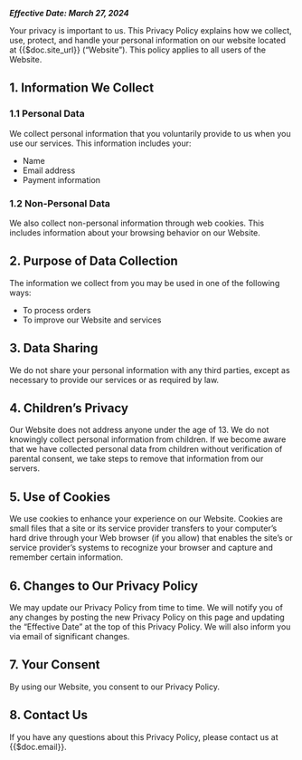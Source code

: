 ***Effective Date: March 27, 2024***

Your privacy is important to us. This Privacy Policy explains how we collect, use, protect, and handle your personal information on our website located at {{$doc.site_url}} (“Website”). This policy applies to all users of the Website.

## 1. Information We Collect
### 1.1 Personal Data
We collect personal information that you voluntarily provide to us when you use our services. This information includes your:

- Name
- Email address
- Payment information

### 1.2 Non-Personal Data
We also collect non-personal information through web cookies. This includes information about your browsing behavior on our Website.

## 2. Purpose of Data Collection
The information we collect from you may be used in one of the following ways:

- To process orders
- To improve our Website and services

## 3. Data Sharing
We do not share your personal information with any third parties, except as necessary to provide our services or as required by law.

## 4. Children’s Privacy
Our Website does not address anyone under the age of 13. We do not knowingly collect personal information from children. If we become aware that we have collected personal data from children without verification of parental consent, we take steps to remove that information from our servers.

## 5. Use of Cookies
We use cookies to enhance your experience on our Website. Cookies are small files that a site or its service provider transfers to your computer’s hard drive through your Web browser (if you allow) that enables the site’s or service provider’s systems to recognize your browser and capture and remember certain information.

## 6. Changes to Our Privacy Policy
We may update our Privacy Policy from time to time. We will notify you of any changes by posting the new Privacy Policy on this page and updating the “Effective Date” at the top of this Privacy Policy. We will also inform you via email of significant changes.

## 7. Your Consent
By using our Website, you consent to our Privacy Policy.

## 8. Contact Us
If you have any questions about this Privacy Policy, please contact us at {{$doc.email}}.
